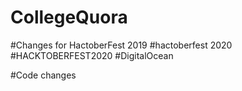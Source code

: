 
# CollegeQuora



#Changes for HactoberFest 2019
#hactoberfest 2020
#HACKTOBERFEST2020
#DigitalOcean



#Code changes




